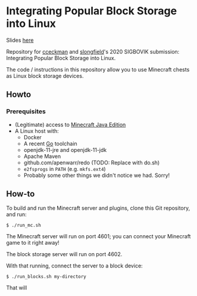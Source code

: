 # Integrating Popular Block Storage into Linux

Slides [here](https://docs.google.com/presentation/d/1wgD_L70IqBUjulB82w8W-aECEOIKt1o3ZRgdD2w-P1Q/edit?usp=sharing)

Repository for [cceckman](https://github.com/cceckman) and [slongfield](https://github.com/slongfield)'s 2020 SIGBOVIK submission: Integrating Popular Block Storage into Linux.

The code / instructions in this repository allow you to use Minecraft chests as Linux block storage devices.

## Howto

### Prerequisites

- (Legitimate) access to [Minecraft Java Edition](https://www.minecraft.net/en-us/store/minecraft-java-edition/)
- A Linux host with:
    - Docker
    - A recent [Go](https://golang.org) toolchain
    - openjdk-11-jre and openjdk-11-jdk
    - Apache Maven
    - github.com/apenwarr/redo (TODO: Replace with do.sh)
    - `e2fsprogs` in `PATH` (e.g. `mkfs.ext4`)
    - Probably some other things we didn't notice we had. Sorry!

## How-to
To build and run the Minecraft server and plugins, clone this Git repository, and run:

```
$ ./run_mc.sh
```

The Minecraft server will run on port 4601; you can connect your Minecraft game to it right away!

The block storage server will run on port 4602.

With that running, connect the server to a block device:

```
$ ./run_blocks.sh my-directory
```

That will
